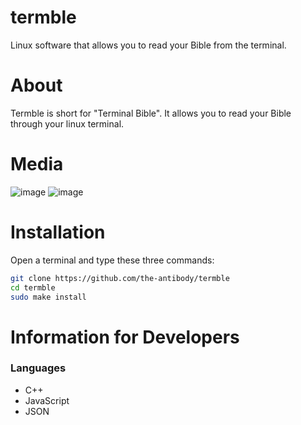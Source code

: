 # termble
Linux software that allows you to read your Bible from the terminal.

# About
Termble is short for "Terminal Bible". It allows you to read your Bible through your linux terminal.

# Media
![image](https://user-images.githubusercontent.com/71285258/183202812-d4283c4e-1279-4e34-8181-8a0d5d43662e.png)
![image](https://user-images.githubusercontent.com/71285258/183206101-6f5737e1-27ee-4a13-966a-e036a0265d8d.png)
 
# Installation
Open a terminal and type these three commands:
```sh
git clone https://github.com/the-antibody/termble
cd termble
sudo make install
```
 
# Information for Developers
 
### Languages
- C++
- JavaScript
- JSON
